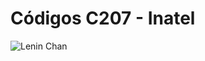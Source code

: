 # Códigos C207 - Inatel

![Lenin Chan](https://64.media.tumblr.com/tum-blr_m9yrbvwofH1rfmqsoo1_250.png)
